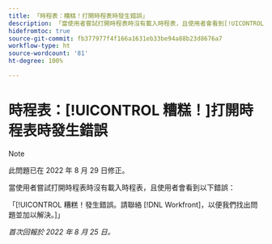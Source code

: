 ```yaml
---
title: 「時程表：糟糕！打開時程表時發生錯誤」
description: 「當使用者嘗試打開時程表時沒有載入時程表，且使用者會看到[!UICONTROL 糟糕]發生錯誤。」
hidefromtoc: true
source-git-commit: fb377977f4f166a1631eb33be94a88b23d8676a7
workflow-type: ht
source-wordcount: '81'
ht-degree: 100%

---
```



# 時程表：[!UICONTROL 糟糕！]打開時程表時發生錯誤

>[!NOTE]
>
>此問題已在 2022 年 8 月 29 日修正。

當使用者嘗試打開時程表時沒有載入時程表，且使用者會看到以下錯誤：

「[!UICONTROL 糟糕！發生錯誤。請聯絡 [!DNL Workfront]，以便我們找出問題並加以解決。]」

_首次回報於 2022 年 8 月 25 日。_


